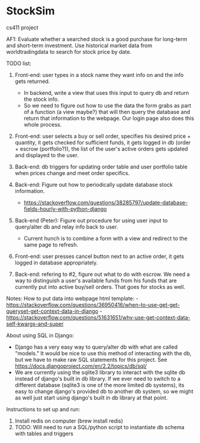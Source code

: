 # StockSim
cs411 project

AF1:
Evaluate whether a searched stock is a good purchase for long-term and short-term investment. Use historical market data from worldtradingdata to search for stock price by date.

TODO list:
1) Front-end: user types in a stock name they want info on and the info gets returned.
      - In backend, write a view that uses this input to query db and return the stock info.
      - So we need to figure out how to use the data the form grabs as part of a function (a view maybe?)
           that will then query the database and return that information to the webpage. Our login page also
           does this whole process.

2) Front-end: user selects a buy or sell order, specifies his desired price + quantity, it gets checked for sufficient funds, it gets logged in db (order + escrow (portfolio?)), the list of the user's active orders gets updated and displayed to the user.

3) Back-end: db triggers for updating order table and user portfolio table when prices change and meet order specifics.
 
4) Back-end: Figure out how to periodically update database stock information.
      - https://stackoverflow.com/questions/38285797/update-database-fields-hourly-with-python-django

5) Back-end (Peter): Figure out procedure for using user input to query/alter db and relay info back to user.
      - Current hunch is to combine a form with a view and redirect to the same page to refresh.
      
6) Front-end: user presses cancel button next to an active order, it gets logged in database appropriately.

7) Back-end: refering to #2, figure out what to do with escrow. We need a way to distinguish a user's available funds from his funds that are currently put into active buy/sell orders. That goes for stocks as well.
      
Notes:
How to put data into webpage html template:
    - https://stackoverflow.com/questions/36950416/when-to-use-get-get-queryset-get-context-data-in-django
    - https://stackoverflow.com/questions/51631651/why-use-get-context-data-self-kwargs-and-super

About using SQL in Django:
 - Django has a very easy way to query/alter db with what are called "models." It would be nice to use this method of interacting with the db, but we have to make raw SQL statements for this project. See https://docs.djangoproject.com/en/2.2/topics/db/sql/
 - We are currently using the sqlite3 library to interact with the sqlite db instead of django's built in db library. If we ever need to switch to a different database (sqlite3 is one of the more limited db systems), its easy to change django's provided db to another db system, so we might as well just start using django's built in db library at that point.

Instructions to set up and run:
1) Install redis on computer (brew install redis)
2) TODO: Will need to run a SQL/python script to instantiate db schema with tables and triggers

